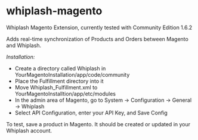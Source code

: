 whiplash-magento
================

Whiplash Magento Extension, currently tested with Community Edition 1.6.2


Adds real-time synchronization of Products and Orders between Magento and Whiplash.

*Installation:*
- Create a directory called Whiplash in YourMagentoInstallation/app/code/community
- Place the Fulfillment directory into it
- Move Whiplash_Fulfillment.xml to YourMagentoInstalltion/app/etc/modules
- In the admin area of Magento, go to System -> Configuration -> General -> Whiplash
- Select API Configuration, enter your API Key, and Save Config

To test, save a product in Magento. It should be created or updated in your Whiplash account.